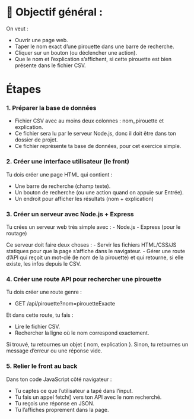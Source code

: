  # 🧩 Objectif général :
On veut :
-    Ouvrir une page web.
-    Taper le nom exact d’une pirouette dans une barre de recherche.
-    Cliquer sur un bouton (ou déclencher une action).
-    Que le nom et l’explication s’affichent, si cette pirouette est bien présente dans le fichier CSV.

# Étapes
### 1. Préparer la base de données
-    Fichier CSV avec au moins deux colonnes : nom_pirouette et explication.
-    Ce fichier sera lu par le serveur Node.js, donc il doit être dans ton dossier de projet.
-    Ce fichier représente ta base de données, pour cet exercice simple.

### 2. Créer une interface utilisateur (le front)
Tu dois créer une page HTML qui contient :
-    Une barre de recherche (champ texte).
-    Un bouton de recherche (ou une action quand on appuie sur Entrée).
-    Un endroit pour afficher les résultats (nom + explication)

### 3. Créer un serveur avec Node.js + Express
Tu crées un serveur web très simple avec :
    - Node.js
    - Express (pour le routage)

Ce serveur doit faire deux choses :
    -    Servir les fichiers HTML/CSS/JS statiques pour que la page s’affiche dans le navigateur.
    -    Gérer une route d’API qui reçoit un mot-clé (le nom de la pirouette) et qui retourne, si elle existe, les infos depuis le CSV.

### 4. Créer une route API pour rechercher une pirouette

Tu dois créer une route genre :

  -   GET /api/pirouette?nom=pirouetteExacte

Et dans cette route, tu fais :
-    Lire le fichier CSV.
- Rechercher la ligne où le nom correspond exactement.

Si trouvé, tu retournes un objet { nom, explication }.
Sinon, tu retournes un message d’erreur ou une réponse vide.

### 5. Relier le front au back

Dans ton code JavaScript côté navigateur :

- Tu captes ce que l’utilisateur a tapé dans l’input.
- Tu fais un appel fetch() vers ton API avec le nom recherché.
- Tu reçois une réponse en JSON.
- Tu l’affiches proprement dans la page.
